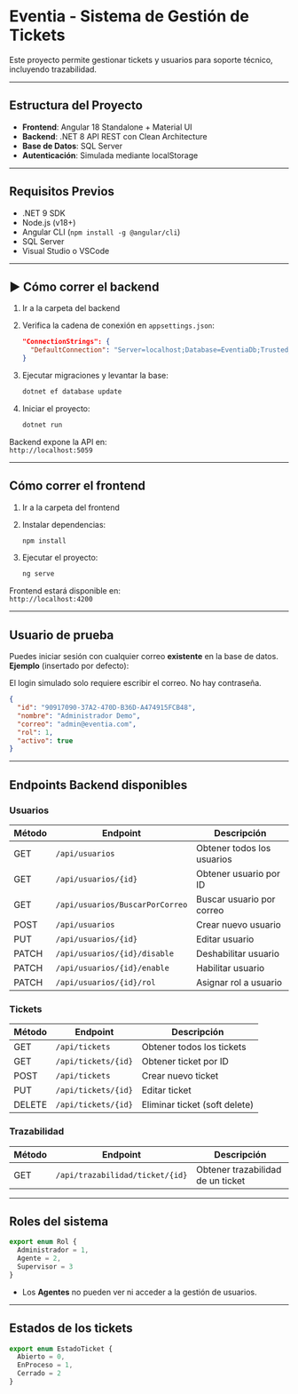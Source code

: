#  Eventia - Sistema de Gestión de Tickets

Este proyecto permite gestionar tickets y usuarios para soporte técnico, incluyendo trazabilidad.

---

##  Estructura del Proyecto

- **Frontend**: Angular 18 Standalone + Material UI
- **Backend**: .NET 8 API REST con Clean Architecture
- **Base de Datos**: SQL Server
- **Autenticación**: Simulada mediante localStorage

---

##  Requisitos Previos

- .NET 9 SDK
- Node.js (v18+)
- Angular CLI (`npm install -g @angular/cli`)
- SQL Server
- Visual Studio o VSCode

---

## ▶ Cómo correr el backend

1. Ir a la carpeta del backend

2. Verifica la cadena de conexión en `appsettings.json`:

   ```json
   "ConnectionStrings": {
     "DefaultConnection": "Server=localhost;Database=EventiaDb;Trusted_Connection=True;TrustServerCertificate=True"
   }
   ```

3. Ejecutar migraciones y levantar la base:

   ```bash
   dotnet ef database update
   ```

4. Iniciar el proyecto:

   ```bash
   dotnet run
   ```

 Backend expone la API en:\
`http://localhost:5059`

---

##  Cómo correr el frontend

1. Ir a la carpeta del frontend

2. Instalar dependencias:

   ```bash
   npm install
   ```

3. Ejecutar el proyecto:

   ```bash
   ng serve
   ```

 Frontend estará disponible en:\
`http://localhost:4200`

---

##  Usuario de prueba

Puedes iniciar sesión con cualquier correo **existente** en la base de datos.\
**Ejemplo** (insertado por defecto):

 El login simulado solo requiere escribir el correo. No hay contraseña.

```json
{
  "id": "90917090-37A2-470D-B36D-A474915FCB48",
  "nombre": "Administrador Demo",
  "correo": "admin@eventia.com",
  "rol": 1,
  "activo": true
}
```

---

##  Endpoints Backend disponibles

###  Usuarios

| Método | Endpoint                        | Descripción                |
| ------ | ------------------------------- | -------------------------- |
| GET    | `/api/usuarios`                 | Obtener todos los usuarios |
| GET    | `/api/usuarios/{id}`            | Obtener usuario por ID     |
| GET    | `/api/usuarios/BuscarPorCorreo` | Buscar usuario por correo  |
| POST   | `/api/usuarios`                 | Crear nuevo usuario        |
| PUT    | `/api/usuarios/{id}`            | Editar usuario             |
| PATCH  | `/api/usuarios/{id}/disable`    | Deshabilitar usuario       |
| PATCH  | `/api/usuarios/{id}/enable`     | Habilitar usuario          |
| PATCH  | `/api/usuarios/{id}/rol`        | Asignar rol a usuario      |

###  Tickets

| Método | Endpoint            | Descripción                   |
| ------ | ------------------- | ----------------------------- |
| GET    | `/api/tickets`      | Obtener todos los tickets     |
| GET    | `/api/tickets/{id}` | Obtener ticket por ID         |
| POST   | `/api/tickets`      | Crear nuevo ticket            |
| PUT    | `/api/tickets/{id}` | Editar ticket                 |
| DELETE | `/api/tickets/{id}` | Eliminar ticket (soft delete) |

###  Trazabilidad

| Método | Endpoint                        | Descripción                       |
| ------ | ------------------------------- | --------------------------------- |
| GET    | `/api/trazabilidad/ticket/{id}` | Obtener trazabilidad de un ticket |

---

##  Roles del sistema

```ts
export enum Rol {
  Administrador = 1,
  Agente = 2,
  Supervisor = 3
}
```

- Los **Agentes** no pueden ver ni acceder a la gestión de usuarios.

---

##  Estados de los tickets

```ts
export enum EstadoTicket {
  Abierto = 0,
  EnProceso = 1,
  Cerrado = 2
}
```

